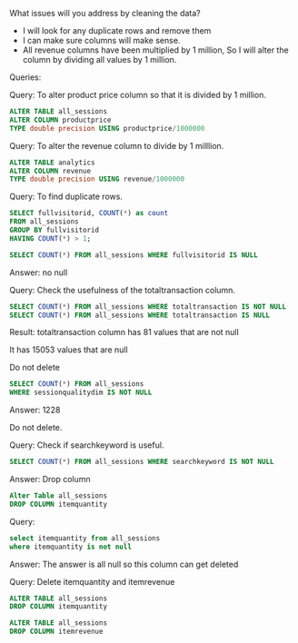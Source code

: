 What issues will you address by cleaning the data?

- I will look for any duplicate rows and remove them
- I can make sure columns will make sense. 
- All revenue columns have been multiplied by 1 million, So I will alter the column by dividing all values by 1 million.





Queries:

Query: To alter product price column so that it is divided by 1 million.
```SQL
ALTER TABLE all_sessions 
ALTER COLUMN productprice 
TYPE double precision USING productprice/1000000
```
Query: To alter the revenue column to divide by 1 milllion. 
```SQL
ALTER TABLE analytics 
ALTER COLUMN revenue 
TYPE double precision USING revenue/1000000
```

Query: To find duplicate rows. 

```SQL
SELECT fullvisitorid, COUNT(*) as count 
FROM all_sessions
GROUP BY fullvisitorid
HAVING COUNT(*) > 1;

SELECT COUNT(*) FROM all_sessions WHERE fullvisitorid IS NULL
```

Answer: no null

Query: Check the usefulness of the totaltransaction column. 
```SQL
SELECT COUNT(*) FROM all_sessions WHERE totaltransaction IS NOT NULL
SELECT COUNT(*) FROM all_sessions WHERE totaltransaction IS NULL
```

Result: totaltransaction column has 81 values that are not null

It has 15053 values that are null 

Do not delete 


```SQL
SELECT COUNT(*) FROM all_sessions 
WHERE sessionqualitydim IS NOT NULL
```

Answer: 1228

Do not delete.

Query: Check if searchkeyword is useful.
```SQL
SELECT COUNT(*) FROM all_sessions WHERE searchkeyword IS NOT NULL
```
Answer: Drop column

```SQL
Alter Table all_sessions
DROP COLUMN itemquantity 
```

Query:
```SQL
select itemquantity from all_sessions
where itemquantity is not null
```
Answer: The answer is all null so this column can get deleted

Query: Delete itemquantity and itemrevenue
```SQL
ALTER TABLE all_sessions 
DROP COLUMN itemquantity

ALTER TABLE all_sessions 
DROP COLUMN itemrevenue
```

